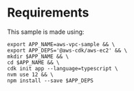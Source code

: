 # Requirements
This sample is made using:
```
export APP_NAME=aws-vpc-sample && \
export APP_DEPS='@aws-cdk/aws-ec2' && \
mkdir $APP_NAME && \
cd $APP_NAME && \
cdk init app --language=typescript \
nvm use 12 && \
npm install --save $APP_DEPS
```